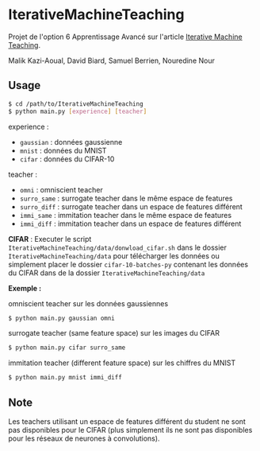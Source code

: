 # IterativeMachineTeaching

Projet de l'option 6 Apprentissage Avancé sur l'article [Iterative Machine Teaching](https://arxiv.org/pdf/1705.10470.pdf).

Malik Kazi-Aoual, David Biard, Samuel Berrien, Nouredine Nour

## Usage

```bash
$ cd /path/to/IterativeMachineTeaching
$ python main.py [experience] [teacher]
```

experience : 
- `gaussian` : données gaussienne
- `mnist` : données du MNIST
- `cifar` : données du CIFAR-10

teacher : 
- `omni` : omniscient teacher
- `surro_same` : surrogate teacher dans le même espace de features
- `surro_diff` : surrogate teacher dans un espace de features différent
- `immi_same` : immitation teacher dans le même espace de features
- `immi_diff` : immitation teacher dans un espace de features différent

__CIFAR__ : Executer le script `IterativeMachineTeaching/data/donwload_cifar.sh` dans le dossier 
`IterativeMachineTeaching/data` pour télécharger les données ou simplement placer le dossier `cifar-10-batches-py` 
contenant les données du CIFAR dans de la dossier `IterativeMachineTeaching/data`

__Exemple :__

omniscient teacher sur les données gaussiennes
```bash
$ python main.py gaussian omni
```
surrogate teacher (same feature space) sur les images du CIFAR
```bash
$ python main.py cifar surro_same
```
immitation teacher (different feature space) sur les chiffres du MNIST
```bash
$ python main.py mnist immi_diff
```

## Note
Les teachers utilisant un espace de features différent du student ne sont pas disponibles pour le CIFAR
(plus simplement ils ne sont pas disponibles pour les réseaux de neurones à convolutions).